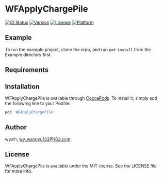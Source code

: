 # WFApplyChargePile

[![CI Status](https://img.shields.io/travis/wyxlh/WFApplyChargePile.svg?style=flat)](https://travis-ci.org/wyxlh/WFApplyChargePile)
[![Version](https://img.shields.io/cocoapods/v/WFApplyChargePile.svg?style=flat)](https://cocoapods.org/pods/WFApplyChargePile)
[![License](https://img.shields.io/cocoapods/l/WFApplyChargePile.svg?style=flat)](https://cocoapods.org/pods/WFApplyChargePile)
[![Platform](https://img.shields.io/cocoapods/p/WFApplyChargePile.svg?style=flat)](https://cocoapods.org/pods/WFApplyChargePile)

## Example

To run the example project, clone the repo, and run `pod install` from the Example directory first.

## Requirements

## Installation

WFApplyChargePile is available through [CocoaPods](https://cocoapods.org). To install
it, simply add the following line to your Podfile:

```ruby
pod 'WFApplyChargePile'
```

## Author

wyxlh, wy_wangyu163@163.com

## License

WFApplyChargePile is available under the MIT license. See the LICENSE file for more info.
